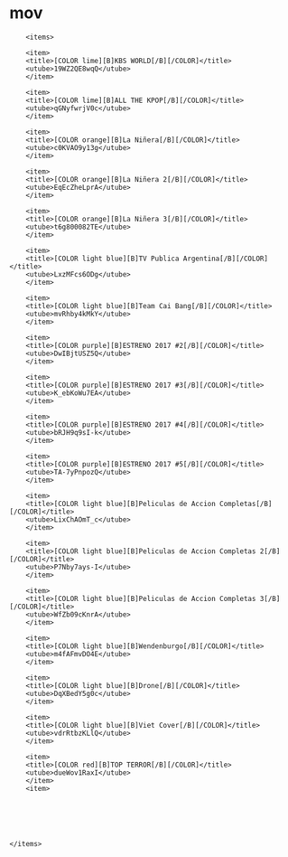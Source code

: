 # mov
<?xml version="1.0" encoding="utf-8" standalone="yes"?>


     
        <items>                
		
		<item>
        <title>[COLOR lime][B]KBS WORLD[/B][/COLOR]</title>
        <utube>19WZ2QE8wqQ</utube>
        </item>
		
		<item>
        <title>[COLOR lime][B]ALL THE KPOP[/B][/COLOR]</title>
        <utube>qGNyfwrjV0c</utube>
        </item>
		
		<item>
        <title>[COLOR orange][B]La Niñera[/B][/COLOR]</title>
        <utube>c0KVAO9y13g</utube>
        </item>
		
		<item>
        <title>[COLOR orange][B]La Niñera 2[/B][/COLOR]</title>
        <utube>EqEcZheLprA</utube>
        </item>
		
		<item>
        <title>[COLOR orange][B]La Niñera 3[/B][/COLOR]</title>
        <utube>t6g800082TE</utube>
        </item>
		
		<item>
        <title>[COLOR light blue][B]TV Publica Argentina[/B][/COLOR]</title> 
        <utube>LxzMFcs6ODg</utube>
        </item>
		
		<item>
        <title>[COLOR light blue][B]Team Cai Bang[/B][/COLOR]</title>
        <utube>mvRhby4kMkY</utube>
        </item>
		
		<item>
        <title>[COLOR purple][B]ESTRENO 2017 #2[/B][/COLOR]</title>    
        <utube>DwIBjtUSZ5Q</utube>
        </item>
		
		<item>
        <title>[COLOR purple][B]ESTRENO 2017 #3[/B][/COLOR]</title>
        <utube>K_ebKoWu7EA</utube>
        </item>
		
		<item>
        <title>[COLOR purple][B]ESTRENO 2017 #4[/B][/COLOR]</title>    
        <utube>bRJH9q9sI-k</utube>
        </item>
		
		<item>
        <title>[COLOR purple][B]ESTRENO 2017 #5[/B][/COLOR]</title>    
        <utube>TA-7yPnpozQ</utube>
        </item>
		
		<item>
        <title>[COLOR light blue][B]Peliculas de Accion Completas[/B][/COLOR]</title> 
        <utube>LixChAOmT_c</utube>
        </item>
		
		<item>
        <title>[COLOR light blue][B]Peliculas de Accion Completas 2[/B][/COLOR]</title> 
        <utube>P7Nby7ays-I</utube>
        </item>
		
		<item>
        <title>[COLOR light blue][B]Peliculas de Accion Completas 3[/B][/COLOR]</title> 
        <utube>WfZb09cKnrA</utube>
        </item>
	
		<item>
        <title>[COLOR light blue][B]Wendenburgo[/B][/COLOR]</title>  
        <utube>m4fAFmvDO4E</utube>
        </item> 
		
		<item>
        <title>[COLOR light blue][B]Drone[/B][/COLOR]</title>      
        <utube>DqXBedY5g0c</utube>
        </item>
		
		<item>
        <title>[COLOR light blue][B]Viet Cover[/B][/COLOR]</title>    
        <utube>vdrRtbzKLlQ</utube>
        </item>
		
		<item>
        <title>[COLOR red][B]TOP TERROR[/B][/COLOR]</title>    
        <utube>dueWov1RaxI</utube>
        </item>
		<item>
		
		
	
			 

    
    </items>
